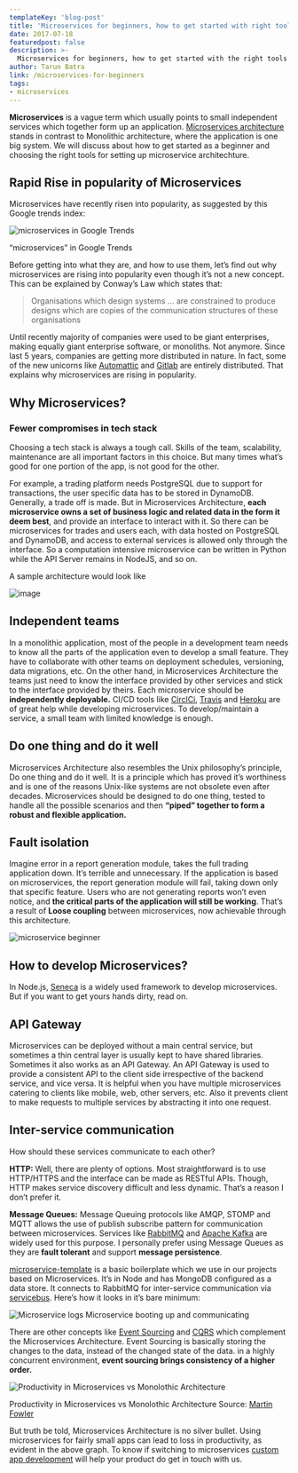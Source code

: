```yaml
---
templateKey: 'blog-post'
title: 'Microservices for beginners, how to get started with right tools'
date: 2017-07-18
featuredpost: false
description: >-
  Microservices for beginners, how to get started with the right tools and when to choose the microservices. An introduction to advantages and disadvantages.
author: Tarun Batra
link: /microservices-for-beginners
tags:
- microservices
---
```


__Microservices__ is a vague term which usually points to small independent services which together form up an application. [Microservices architecture](https://martinfowler.com/articles/microservices.html) stands in contrast to Monolithic architecture, where the application is one big system. We will discuss about how to get started as a beginner and choosing the right tools for setting up microservice architechture.

## Rapid Rise in popularity of Microservices
Microservices have recently risen into popularity, as suggested by this Google trends index:

![microservices in Google Trends](./images/Screen-Shot-2017-07-14-at-11.53.15-e1500013748185-1024x404.png)

“microservices” in Google Trends

Before getting into what they are, and how to use them, let’s find out why microservices are rising into popularity even though it’s not a new concept. This can be explained by Conway’s Law which states that:

> Organisations which design systems … are constrained to produce designs which are copies of the communication structures of these organisations

Until recently majority of companies were used to be giant enterprises, making equally giant enterprise software, or monoliths. Not anymore. Since last 5 years, companies are getting more distributed in nature. In fact, some of the new unicorns like [Automattic](https://automattic.com/) and [Gitlab](https://about.gitlab.com/) are entirely distributed. That explains why microservices are rising in popularity.

## Why Microservices?

### Fewer compromises in tech stack

Choosing a tech stack is always a tough call. Skills of the team, scalability, maintenance are all important factors in this choice. But many times what’s good for one portion of the app, is not good for the other.

For example, a trading platform needs PostgreSQL due to support for transactions, the user specific data has to be stored in DynamoDB. Generally, a trade off is made. But in Microservices Architecture, __each microservice owns a set of business logic and related data in the form it deem best__, and provide an interface to interact with it. So there can be microservices for trades and users each, with data hosted on PostgreSQL and DynamoDB, and access to external services is allowed only through the interface. So a computation intensive microservice can be written in Python while the API Server remains in NodeJS, and so on.

A sample architecture would look like

![image](./images/microservices-beginner-2.jpg)

## Independent teams
In a monolithic application, most of the people in a development team needs to know all the parts of the application even to develop a small feature. They have to collaborate with other teams on deployment schedules, versioning, data migrations, etc. On the other hand, in Microservices Architecture the teams just need to know the interface provided by other services and stick to the interface provided by theirs. Each microservice should be __independently deployable.__ CI/CD tools like [CirclCi](https://circleci.com/), [Travis](https://travis-ci.org/) and [Heroku](https://www.heroku.com/) are of great help while developing microservices. To develop/maintain a service, a small team with limited knowledge is enough.

## Do one thing and do it well
Microservices Architecture also resembles the Unix philosophy’s principle, Do one thing and do it well. It is a principle which has proved it’s worthiness and is one of the reasons Unix-like systems are not obsolete even after decades. Microservices should be designed to do one thing, tested to handle all the possible scenarios and then __“piped” together to form a robust and flexible application.__

## Fault isolation
Imagine error in a report generation module, takes the full trading application down. It’s terrible and unnecessary. If the application is based on microservices, the report generation module will fail, taking down only that specific feature. Users who are not generating reports won’t even notice, and __the critical parts of the application will still be working__. That’s a result of __Loose coupling__ between microservices, now achievable through this architecture.

![microservice beginner](./images/microservice-beginner-1.jpg)

## How to develop Microservices?
In Node.js, [Seneca](http://senecajs.org/) is a widely used framework to develop microservices. But if you want to get yours hands dirty, read on.

## API Gateway
Microservices can be deployed without a main central service, but sometimes a thin central layer is usually kept to have shared libraries. Sometimes it also works as an API Gateway.
An API Gateway is used to provide a consistent API to the client side irrespective of the backend service, and vice versa. It is helpful when you have multiple microservices catering to clients like mobile, web, other servers, etc. Also it prevents client to make requests to multiple services by abstracting it into one request.

## Inter-service communication
How should these services communicate to each other?

__HTTP:__ Well, there are plenty of options. Most straightforward is to use HTTP/HTTPS and the interface can be made as RESTful APIs. Though, HTTP makes service discovery difficult and less dynamic. That’s a reason I don’t prefer it.

__Message Queues:__ Message Queuing protocols like AMQP, STOMP and MQTT allows the use of publish subscribe pattern for communication between microservices. Services like [RabbitMQ](https://www.rabbitmq.com/) and [Apache Kafka](https://kafka.apache.org/) are widely used for this purpose. I personally prefer using Message Queues as they are __fault tolerant__ and support __message persistence__.
 

[microservice-template](https://github.com/Codebrahma/microservice-template) is a basic boilerplate which we use in our projects based on Microservices. It’s in Node and has MongoDB configured as a data store. It connects to RabbitMQ for inter-service communication via[ servicebus](https://www.npmjs.com/package/servicebus). Here’s how it looks in it’s bare minimum:

![Microservice logs](./images/Screen-Shot-2017-07-13-at-19.21.56.png)
Microservice booting up and communicating

There are other concepts like [Event Sourcing](https://martinfowler.com/eaaDev/EventSourcing.html) and [CQRS](https://martinfowler.com/bliki/CQRS.html) which complement the Microservices Architecture. Event Sourcing is basically storing the changes to the data, instead of the changed state of the data. in a highly concurrent environment, __event sourcing brings consistency of a higher order.__

![Productivity in Microservices vs Monolothic Architecture](./images/productivity.png)

Productivity in Microservices vs Monolothic Architecture Source: [Martin Fowler](https://martinfowler.com/bliki/MicroservicePremium.html)

But truth be told, Microservices Architecture is no silver bullet. Using microservices for fairly small apps can lead to loss in productivity, as evident in the above graph. To know if switching to microservices [custom app development](/custom-software-development-company) will help your product do get in touch with us.